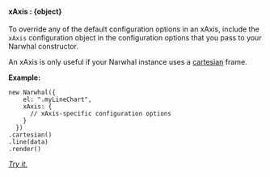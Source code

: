 #### **xAxis** : {object}



To override any of the default configuration options in an xAxis, include the `xAxis` configuration object in the configuration options that you pass to your Narwhal constructor.

An xAxis is only useful if your Narwhal instance uses a [cartesian](#cartesian) frame.

**Example:**

	new Narwhal({
	    el: ".myLineChart",
	    xAxis: {
	      // xAxis-specific configuration options
	    }
	  })
	.cartesian()
	.line(data)
	.render()

*[Try it.](http://jsfiddle.net/forio/67GrJ/)*



